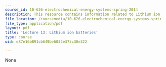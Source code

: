 ```yaml
---
course_id: 10-626-electrochemical-energy-systems-spring-2014
description: This resource contains information related to Lithium ion batteries.
file_location: /coursemedia/10-626-electrochemical-energy-systems-spring-2014/e87e16b891cb649be6032e375c30e322_MIT10_626S14_Lec13_Lithi.pdf
file_type: application/pdf
layout: pdf
title: 'Lecture 13: Lithium ion batteries'
type: course
uid: e87e16b891cb649be6032e375c30e322

---
```

None